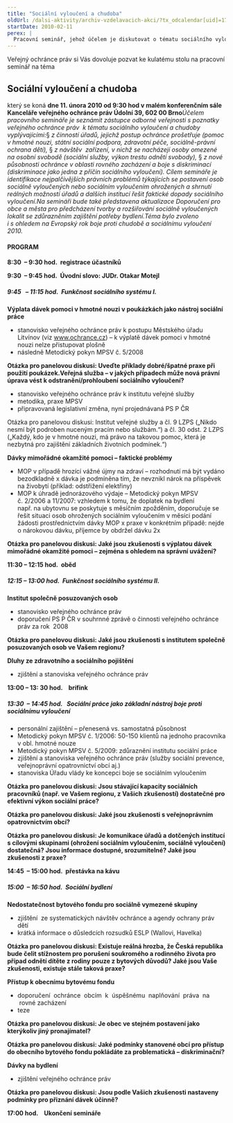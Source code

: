 ```yaml
---
title: "Sociální vyloučení a chudoba"
oldUrl: /dalsi-aktivity/archiv-vzdelavacich-akci/?tx_odcalendar[uid]=17&cHash=541cbcd69bc0f9091846c5fd54386843
startDate: 2010-02-11
perex: |
  Pracovní seminář, jehož účelem je diskutovat o tématu sociálního vyloučení a chudoby. Základními východisky budou poznatky ochránce z konkrétních případů, z výsledků systematických návštěv míst, kde se nacházejí osoby omezené na svobodě, a rovněž z nové působnosti ochránce v oblasti rovného zacházení.
---
```


<p>Veřejný ochránce práv si Vás dovoluje pozvat ke kulatému stolu na pracovní seminář na téma</p><h2>Sociální vyloučení a chudoba</h2><p>který se koná <b>dne 11. února 2010 </b><b>od 9:30 hod </b><b>v malém konferenčním sále Kanceláře veřejného ochránce práv </b><b>Údolní 39, 602 00 Brno</b><i>Účelem pracovního semináře je seznámit zástupce odborné veřejnosti s poznatky veřejného ochránce práv  k tématu sociálního vyloučení a chudoby vyplývajícími:</i>§ <i>z činností úřadů, jejichž postup ochránce prošetřuje (pomoc v hmotné nouzi, státní sociální podpora, zdravotní péče, sociálně-právní ochrana dětí), </i>§ <i>z návštěv  zařízení, v nichž se nacházejí osoby omezené na osobní svobodě (sociální služby, výkon trestu odnětí svobody), </i>§ <i>z nové působnosti ochránce v oblasti rovného zacházení a boje s diskriminací (diskriminace jako jedna z příčin sociálního vyloučení). </i><i>Cílem semináře je identifikace nejpalčivějších právních problémů týkajících se postavení osob sociálně vyloučených nebo sociálním vyloučením ohrožených a shrnutí reálných možností úřadů a dalších institucí řešit faktické dopady sociálního vyloučení.</i><i>Na semináři bude také představena aktualizace Doporučení pro obce a města pro předcházení tvorby a rozšiřování sociálně vyloučených lokalit se zdůrazněním zajištění potřeby bydlení.</i><i>Téma bylo zvoleno i s ohledem na Evropský rok boje proti chudobě a sociálnímu vyloučení 2010.</i></p><h4>PROGRAM<p></p></h4><p><strong>8:30  – 9:30 hod.  registrace účastníků</strong></p>
<p><strong>9:30  – 9:45 hod.  Úvodní slovo: </strong><strong>JUDr. Otakar Motejl </strong></p><h5>9:45   – 11:15 hod.  Funkčnost sociálního systému I. </h5><p><b>Výplata dávek pomoci v hmotné nouzi v poukázkách jako nástroj sociální práce</b></p><ul><li>stanovisko veřejného ochránce práv k postupu Městského úřadu Litvínov (viz <a href="/">www.ochrance.cz</a>) – k výplatě dávek pomoci v hmotné nouzi nelze přistupovat plošně</li><li>následně Metodický pokyn MPSV č. 5/2008</li></ul><p><b>Otázka pro panelovou diskusi: Uveďte příklady dobré/špatné praxe při použití poukázek.</b><b>Veřejná služba – v jakých případech může nová právní úprava vést k odstranění/prohloubení sociálního vyloučení?</b></p>
<p></p><ul><li>stanovisko veřejného ochránce práv k institutu veřejné služby</li><li>metodika, praxe MPSV</li><li>připravovaná legislativní změna, nyní projednávaná PS P ČR</li></ul><p>Otázka pro panelovou diskusi: Institut veřejné služby a čl. 9 LZPS („Nikdo nesmí být podroben nuceným pracím nebo službám.“) a čl. 30 odst. 2 LZPS („Každý, kdo je v hmotné nouzi, má právo na takovou pomoc, která je nezbytná pro zajištění základních životních podmínek.“)</p>
<p><strong>Dávky mimořádné okamžité pomoci – faktické problémy</strong></p><ul><li>MOP v případě hrozící vážné újmy na zdraví – rozhodnutí má být vydáno bezodkladně x dávka je podmíněna tím, že nevznikl nárok na příspěvek na živobytí (příklad: odstřižení elektřiny)</li><li>MOP k úhradě jednorázového výdaje – Metodický pokyn MPSV č. 2/2006 a 11/2007: vzhledem k tomu, že doplatek na bydlení např. na ubytovnu se poskytuje s měsíčním zpožděním, doporučuje se řešit situaci osob ohrožených sociálním vyloučením v měsíci podání žádosti prostřednictvím dávky MOP x praxe v konkrétním případě: nejde o nárokovou dávku, příjemce by obdržel dávku 2x</li></ul><p><b>Otázka pro panelovou diskusi: Jaké jsou zkušenosti s výplatou dávek mimořádné okamžité pomoci – zejména s ohledem na správní uvážení?</b></p>
<p><strong>11:30 – 12:15 hod.  oběd</strong></p><h5>12:15 – 13:00 hod.  Funkčnost sociálního systému II.</h5><p><strong>Institut společně posuzovaných osob</strong> </p><ul><li>stanovisko veřejného ochránce práv</li><li>doporučení PS P ČR v souhrnné zprávě o činnosti veřejného ochránce práv za rok  2008</li></ul><p><b>Otázka pro panelovou diskusi: Jaké jsou zkušenosti s institutem společně posuzovaných osob ve Vašem regionu?</b></p>
<p><b>Dluhy ze zdravotního a sociálního pojištění</b><b> </b></p>
<p></p><ul><li>zjištění a stanoviska veřejného ochránce práv</li></ul><p><strong>13:00 – 13: 30 hod.    brífink</strong></p><h5>13:30  – 14:45 hod.   Sociální práce jako základní nástroj boje proti sociálnímu vyloučení<strong> </strong></h5><ul><li>personální zajištění – přenesená vs. samostatná působnost</li><li>Metodický pokyn MPSV č. 1/2006: 50-150 klientů na jednoho pracovníka v obl. hmotné nouze</li><li>Metodický pokyn MPSV č. 5/2009: zdůraznění institutu sociální práce</li><li>zjištění a stanoviska veřejného ochránce práv (služby sociální prevence, veřejnoprávní opatrovnictví obcí aj.)</li><li>stanoviska<b> </b>Úřadu vlády ke koncepci boje se sociálním vyloučením<b> </b></li></ul><p><b>Otázka pro panelovou diskusi: Jsou stávající kapacity sociálních pracovníků (např. ve Vašem regionu, z Vašich zkušeností) dostatečné pro efektivní výkon sociální práce?</b></p>
<p><b>Otázka pro panelovou diskusi: Jaké jsou zkušenosti s veřejnoprávním  opatrovnictvím obcí?</b></p>
<p><b>Otázka pro panelovou diskusi: Je komunikace úřadů a dotčených institucí s cílovými skupinami (ohrožení sociálním vyloučením, sociálně vyloučení) dostatečná? Jsou informace dostupné, srozumitelné? Jaké jsou zkušenosti z praxe?  </b></p>
<p><strong>14:45  – 15:00 hod.  přestávka na kávu</strong></p><h5>15:00  – 16:50 hod.  Sociální bydlení </h5><p><strong>Nedostatečnost bytového fondu pro sociálně vymezené skupiny  </strong></p><ul><li>zjištění  ze systematických návštěv ochránce a agendy ochrany práv dětí</li><li>krátká informace o důsledcích rozsudků ESLP (Wallovi, Havelka)</li></ul><p><strong>Otázka pro panelovou diskusi: Existuje reálná hrozba, že Česká republika bude čelit stížnostem pro porušení soukromého a rodinného života pro případ odnětí dítěte z rodiny pouze z bytových důvodů? Jaké jsou Vaše zkušenosti, existuje stále taková praxe?</strong></p>
<p><strong>Přístup k obecnímu bytovému fondu</strong> </p>
<p></p><ul><li>doporučení  ochránce  obcím  k  úspěšnému  naplňování  práva  na  rovné zacházení </li><li>teze</li></ul><p><strong>Otázka pro panelovou diskusi: Je obec ve stejném postavení jako kterýkoliv jiný pronajímatel?</strong></p>
<p><strong>Otázka pro panelovou diskusi: Jaké podmínky stanovené obcí pro přístup do obecního bytového fondu pokládáte za problematická – diskriminační?</strong></p>
<p><strong>Dávky na bydlení<u> </u></strong></p><ul><li>zjištění veřejného ochránce práv</li></ul><p><strong>Otázka pro panelovou diskusi: Jsou podle Vašich zkušenosti nastaveny podmínky pro přiznání dávek účinně?</strong></p>
<p><strong>17:00 hod.    Ukončení semináře</strong></p>
<p></p>
